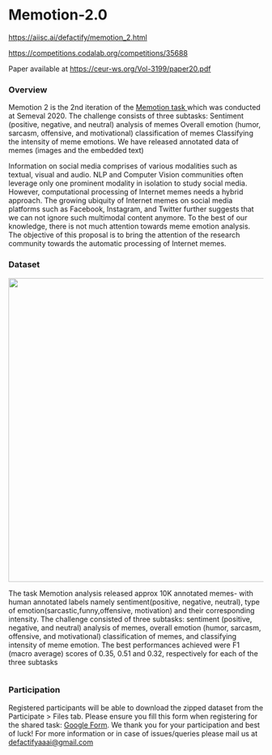 # Memotion-2.0
https://aiisc.ai/defactify/memotion_2.html

https://competitions.codalab.org/competitions/35688

Paper available at https://ceur-ws.org/Vol-3199/paper20.pdf
<h3>Overview</h3>
<p>Memotion 2 is the 2nd iteration of the  <a href='http://www.amitavadas.com/Memotion.html'>Memotion task </a> which was conducted at Semeval 2020. The challenge consists of three subtasks:
Sentiment (positive, negative, and neutral) analysis of memes
Overall emotion (humor, sarcasm, offensive, and motivational) classification of memes
Classifying the intensity of meme emotions.
We have released annotated data of memes (images and the embedded text)</p>
<p>Information on social media comprises of various modalities such as textual, visual and audio. NLP
and Computer Vision communities often leverage only one prominent modality in isolation to study
social media. However, computational processing of Internet memes needs a hybrid approach. The
growing ubiquity of Internet memes on social media platforms such as Facebook, Instagram, and
Twitter further suggests that we can not ignore such multimodal content anymore. To the best of our
knowledge, there is not much attention towards meme emotion analysis. The objective of this proposal is to bring the attention of the research community towards the automatic processing of Internet
memes.</p>
<h3>Dataset</h3>
<p><img style="height: 15vh;" src="https://aiisc.ai/defactify/img/memotion_banner.png" alt="" /></p>
<p>The task Memotion analysis released approx 10K annotated memes- with human annotated
labels namely sentiment(positive, negative, neutral), type of emotion(sarcastic,funny,offensive, motivation) and their corresponding intensity. The challenge consisted of three subtasks: sentiment
(positive, negative, and neutral) analysis of memes, overall emotion (humor, sarcasm, offensive, and
motivational) classification of memes, and classifying intensity of meme emotion. The best performances achieved were F1 (macro average) scores of 0.35, 0.51 and 0.32, respectively for each of the
three subtasks</p>
<div style="overflow-y: scroll; height: 40vh; ">
<div style="display: flex; width: fit-content;"><img class="mySlides" src="https://aiisc.ai/defactify/img/meme_strip.png" alt=""  /> 
<!-- <img class="mySlides" src="https://aiisc.ai/defactify/img/fake_2.jpg" alt="" width="50%" /></div>
<div style="display: flex;"><img class="mySlides" src="https://aiisc.ai/defactify/img/pfizer_ceo.png" alt="" width="25%" /> <img class="mySlides" src="https://aiisc.ai/defactify/img/baiden_corona.png" alt="" width="25%" /> <img class="mySlides" src="https://aiisc.ai/defactify/img/fake_8.jpg" alt="" width="25%" /> <img class="mySlides" src="https://aiisc.ai/defactify/img/trump_osama.png" alt="" width="25%" /></div>
<div style="display: flex;"><img class="mySlides" src="https://aiisc.ai/defactify/img/fake_4.jpg" alt="" width="50%" /> <img class="mySlides" src="https://aiisc.ai/defactify/img/fake_5.jpg" alt="" width="50%" /></div>
<div style="display: flex;"><img class="mySlides" src="https://aiisc.ai/defactify/img/fake_11.jpg" alt="" width="50%" /> <img class="mySlides" src="https://aiisc.ai/defactify/img/fake_14.jpg" alt="" width="25%" /> <img class=" mySlides" src="https://aiisc.ai/defactify/img/fake_9.jpg" alt="" width="25%" /></div> -->
</div>
<h3>Participation</h3>
<p>Registered participants will be able to download the zipped dataset from the Participate &gt; Files tab. Please ensure you fill this form when registering for the shared task: <a href="https://docs.google.com/forms/d/e/1FAIpQLScZ7fUES5uJM-DKXYCzKpx-hAAFc04XqwFZ43eoZF2iB43NkA/viewform">Google Form</a>. We thank you for your participation and best of luck! For more information or in case of issues/queries please mail us at <a href="mailto:defactifyaaai@gmail.com">defactifyaaai@gmail.com</a></p>
